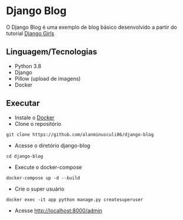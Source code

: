 # Django Blog

O Django Blog é uma exemplo de blog básico desenvolvido a partir do tutorial [Django Girls](https://tutorial.djangogirls.org/pt/)

## Linguagem/Tecnologias
- Python 3.8
- Django
- Pillow (upload de imagens)
- Docker

## Executar
- Instale o [Docker](https://docs.docker.com/engine/install/)
- Clone o repositório
```
git clone https://github.com/alanminusculi06/django-blog
```
- Acesse o diretório django-blog
```
cd django-blog
```
- Execute o docker-compose
```
docker-compose up -d --build
```
- Crie o super usuário
```
docker exec -it app python manage.py createsuperuser
```
- Acesse [http://localhost:8000/admin](http://localhost:8000/admin)
